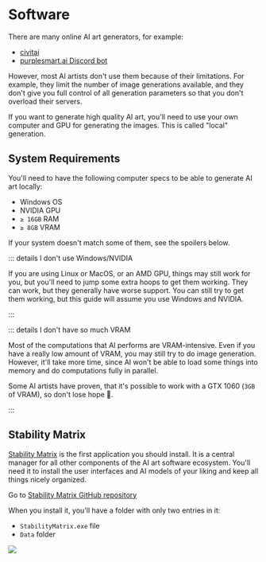 # Software

There are many online AI art generators, for example:

-   [civitai](https://civitai.com)
-   [purplesmart.ai Discord bot](http://discord.gg/94KqBcE)

However, most AI artists don't use them because of their limitations. For example, they limit the number of image generations available, and they don't give you full control of all generation parameters so that you don't overload their servers.

If you want to generate high quality AI art, you'll need to use your own computer and GPU for generating the images. This is called "local" generation.

## System Requirements

You'll need to have the following computer specs to be able to generate AI art locally:

<style>
.windows { background-image: url(/logos/windows.svg); }
.nvidia { background-image: url(/logos/nvidia.svg); }
</style>

-   <i class="windows inline-logo"></i> Windows OS
-   <i class="nvidia inline-logo"></i> NVIDIA GPU
-   `≥ 16GB` RAM
-   `≥ 8GB` VRAM

If your system doesn't match some of them, see the spoilers below.

::: details I don't use Windows/NVIDIA

If you are using Linux or MacOS, or an AMD GPU, things may still work for you, but you'll need to jump some extra hoops to get them working. They can work, but they generally have worse support. You can still try to get them working, but this guide will assume you use Windows and NVIDIA.

:::

::: details I don't have so much VRAM

Most of the computations that AI performs are VRAM-intensive. Even if you have a really low amount of VRAM, you may still try to do image generation. However, it'll take more time, since AI won't be able to load some things into memory and do computations fully in parallel.

Some AI artists have proven, that it's possible to work with a GTX 1060 (`3GB` of VRAM), so don't lose hope 🥹.

:::

## Stability Matrix

[Stability Matrix](https://github.com/LykosAI/StabilityMatrix) is the first application you should install. It is a central manager for all other components of the AI art software ecosystem. You'll need it to install the user interfaces and AI models of your liking and keep all things nicely organized.

Go to [Stability Matrix GitHub repository](https://github.com/LykosAI/StabilityMatrix)

When you install it, you'll have a folder with only two entries in it:

-   `StabilityMatrix.exe` file
-   `Data` folder

![](/ai-art-software.png)
